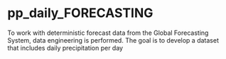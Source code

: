 # pp_daily_FORECASTING
To work with deterministic forecast data from the Global Forecasting System, data engineering is performed. The goal is to develop a dataset that includes daily precipitation per day
